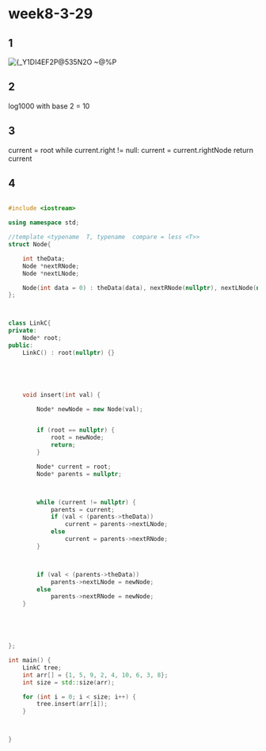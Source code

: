 # week8-3-29
## 1 
![{_Y1DI4EF2P@535N2O ~@%P](https://github.com/user-attachments/assets/df3520fa-90c9-4467-a004-ab8e97d4b5b8)

## 2 

log1000 with base 2 = 10

## 3 
current = root
while current.right != null:
        current = current.rightNode
        return current


## 4 

``` .cpp

#include <iostream>

using namespace std;

//template <typename  T, typename  compare = less <T>>
struct Node{

    int theData;
    Node *nextRNode;
    Node *nextLNode;

    Node(int data = 0) : theData(data), nextRNode(nullptr), nextLNode(nullptr) {}
};



class LinkC{
private:
    Node* root;
public:
    LinkC() : root(nullptr) {}





    void insert(int val) {

        Node* newNode = new Node(val);


        if (root == nullptr) {
            root = newNode;
            return;
        }

        Node* current = root;
        Node* parents = nullptr;



        while (current != nullptr) {
            parents = current;
            if (val < (parents->theData))
                current = parents->nextLNode;
            else
                current = parents->nextRNode;
        }



        if (val < (parents->theData))
            parents->nextLNode = newNode;
        else
            parents->nextRNode = newNode;
    }





};

int main() {
    LinkC tree;
    int arr[] = {1, 5, 9, 2, 4, 10, 6, 3, 8};
    int size = std::size(arr);

    for (int i = 0; i < size; i++) {
        tree.insert(arr[i]);
    }



}


```


